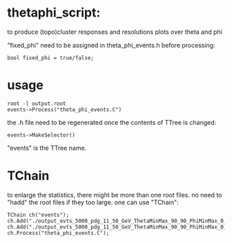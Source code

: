 # thetaphi_script:
to produce (topo)cluster responses and resolutions plots over theta and phi

"fixed_phi" need to be assigned in theta_phi_events.h before processing:
```
bool fixed_phi = true/false;
```

# usage
```
root -l output.root
events->Process("theta_phi_events.C")
```

the .h file need to be regenerated once the contents of TTree is changed:
```
events->MakeSelector()
```

"events" is the TTree name.

# TChain
to enlarge the statistics, there might be more than one root files.
no need to "hadd" the root files if they too large. one can use "TChain":
```
TChain ch("events");
ch.Add("./output_evts_5000_pdg_11_50_GeV_ThetaMinMax_90_90_PhiMinMax_0_6.28318_1.root");
ch.Add("./output_evts_5000_pdg_11_50_GeV_ThetaMinMax_90_90_PhiMinMax_0_6.28318_2.root");
ch.Process("theta_phi_events.C");
```
